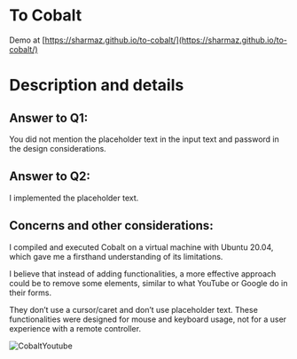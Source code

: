 # To Cobalt
Demo at [https://sharmaz.github.io/to-cobalt/](https://sharmaz.github.io/to-cobalt/)

# Description and details

## Answer to Q1:
You did not mention the placeholder text in the input text and password in the design considerations.

## Answer to Q2:
I implemented the placeholder text.

## Concerns and other considerations:

I compiled and executed Cobalt on a virtual machine with Ubuntu 20.04, which gave me a firsthand understanding of its limitations.

I believe that instead of adding functionalities, a more effective approach could be to remove some elements, similar to what YouTube or Google do in their forms.

They don’t use a cursor/caret and don’t use placeholder text. These functionalities were designed for mouse and keyboard usage, not for a user experience with a remote controller.

![CobaltYoutube](https://ivanrobles.pro/content/images/2024/04/Captura-desde-2024-04-26-12-36-49.png)
